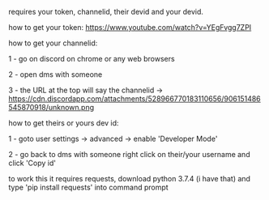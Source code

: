 requires your token, channelid, their devid and your devid.




how to get your token: https://www.youtube.com/watch?v=YEgFvgg7ZPI




how to get your channelid:

1 - go on discord on chrome or any web browsers

2 - open dms with someone

3 - the URL at the top will say the channelid -> https://cdn.discordapp.com/attachments/528966770183110656/906151486545870918/unknown.png




how to get theirs or yours dev id:

1 - goto user settings -> advanced -> enable 'Developer Mode'

2 - go back to dms with someone
right click on their/your username and click 'Copy id'








to work this it requires requests, download python 3.7.4 (i have that) and type 'pip install requests' into command prompt
